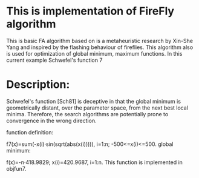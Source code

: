 # This is implementation of FireFly algorithm
This is basic FA algorithm based on  is a metaheuristic research by Xin-She Yang and inspired by the flashing behaviour of fireflies.
This algorithm also is used for optimization of global minimum, maximum functions. In this current example Schwefel's function 7

# Description:
Schwefel's function [Sch81] is deceptive in that the global minimum is geometrically distant, over the parameter space, from the next best local minima. Therefore, the search algorithms are potentially prone to convergence in the wrong direction.

function definition:



  f7(x)=sum(-x(i)·sin(sqrt(abs(x(i))))), i=1:n; -500<=x(i)<=500.
global minimum:

  f(x)=-n·418.9829; x(i)=420.9687, i=1:n. 
This function is implemented in objfun7.

